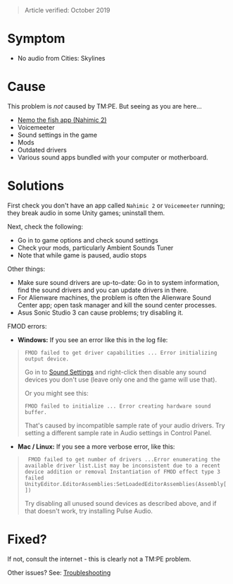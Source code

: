 > Article verified: October 2019

# Symptom

* No audio from Cities: Skylines

# Cause

This problem is _not_ caused by TM:PE. But seeing as you are here...

* [Nemo the fish app (Nahimic 2)](https://steamcommunity.com/app/255710/discussions/0/1649919326323114881/)
* Voicemeeter
* Sound settings in the game
* Mods
* Outdated drivers
* Various sound apps bundled with your computer or motherboard.

# Solutions

First check you don't have an app called `Nahimic 2` or `Voicemeeter` running; they break audio in some Unity games; uninstall them.

Next, check the following:

* Go in to game options and check sound settings
* Check your mods, particularly Ambient Sounds Tuner
* Note that while game is paused, audio stops

Other things:

* Make sure sound drivers are up-to-date: Go in to system information, find the sound drivers and you can update drivers in there.
* For Alienware machines, the problem is often the Alienware Sound Center app; open task manager and kill the sound center processes.
* Asus Sonic Studio 3 can cause problems; try disabling it.

FMOD errors:

* **Windows:** If you see an error like this in the log file:
> ```FMOD failed to get driver capabilities ... Error initializing output device.```
>  
> Go in to [Sound Settings](https://www.isunshare.com/windows-10/3-ways-to-open-sounds-settings-in-windows-10.html) and right-click then disable any sound devices you don't use (leave only one and the game will use that).
>  
> Or you might see this:
>  
> ```FMOD failed to initialize ... Error creating hardware sound buffer.```
>  
> That's caused by incompatible sample rate of your audio drivers. Try setting a different sample rate in Audio settings in Control Panel.
* **Mac / Linux:** If you see a more verbose error, like this:
> ``` FMOD failed to get number of drivers ...Error enumerating the available driver list.List may be inconsistent due to a recent device addition or removal Instantiation of FMOD effect type 3 failed UnityEditor.EditorAssemblies:SetLoadedEditorAssemblies(Assembly[])​```
>  
> Try disabling all unused sound devices as described above, and if that doesn't work, try installing Pulse Audio.

# Fixed?

If not, consult the internet - this is clearly not a TM:PE problem.

Other issues? See: [Troubleshooting](Troubleshooting)